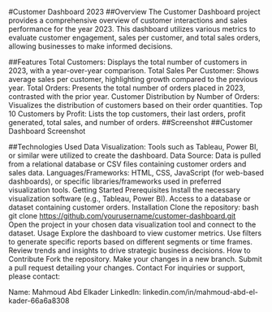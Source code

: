 #Customer Dashboard 2023
##Overview
The Customer Dashboard project provides a comprehensive overview of customer interactions and sales performance for the year 2023. This dashboard utilizes various metrics to evaluate customer engagement, sales per customer, and total sales orders, allowing businesses to make informed decisions.

##Features
Total Customers: Displays the total number of customers in 2023, with a year-over-year comparison.
Total Sales Per Customer: Shows average sales per customer, highlighting growth compared to the previous year.
Total Orders: Presents the total number of orders placed in 2023, contrasted with the prior year.
Customer Distribution by Number of Orders: Visualizes the distribution of customers based on their order quantities.
Top 10 Customers by Profit: Lists the top customers, their last orders, profit generated, total sales, and number of orders.
##Screenshot
##Customer Dashboard Screenshot

##Technologies Used
Data Visualization: Tools such as Tableau, Power BI, or similar were utilized to create the dashboard.
Data Source: Data is pulled from a relational database or CSV files containing customer orders and sales data.
Languages/Frameworks: HTML, CSS, JavaScript (for web-based dashboards), or specific libraries/frameworks used in preferred visualization tools.
Getting Started
Prerequisites
Install the necessary visualization software (e.g., Tableau, Power BI).
Access to a database or dataset containing customer orders.
Installation
Clone the repository:
bash
git clone https://github.com/yourusername/customer-dashboard.git  
Open the project in your chosen data visualization tool and connect to the dataset.
Usage
Explore the dashboard to view customer metrics.
Use filters to generate specific reports based on different segments or time frames.
Review trends and insights to drive strategic business decisions.
How to Contribute
Fork the repository.
Make your changes in a new branch.
Submit a pull request detailing your changes.
Contact
For inquiries or support, please contact:

Name: Mahmoud Abd Elkader
LinkedIn: linkedin.com/in/mahmoud-abd-el-kader-66a6a8308
